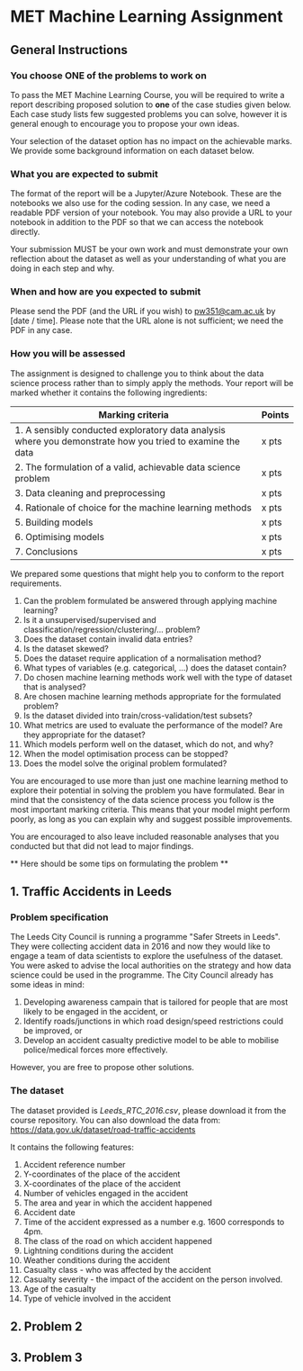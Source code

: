 # MET Machine Learning Assignment

## General Instructions

### You choose ONE of the problems to work on

To pass the MET Machine Learning Course, you will be required to write a report describing proposed solution to **one** of the case studies given below. Each case study lists few suggested problems you can solve, however it is general enough to encourage you to propose your own ideas.

Your selection of the dataset option has no impact on the achievable marks. We provide some background information on each dataset below.

### What you are expected to submit

The format of the report will be a Jupyter/Azure Notebook. These are the notebooks we also use for the coding session.
In any case, we need a readable PDF version of your notebook. You may also provide a URL to your notebook in addition to the PDF so that we can access the notebook directly.

Your submission MUST be your own work and must demonstrate your own reflection about the dataset as well as your understanding of what you are doing in each step and why.

### When and how are you expected to submit

Please send the PDF (and the URL if you wish) to pw351@cam.ac.uk by [date / time].
Please note that the URL alone is not sufficient; we need the PDF in any case.

### How you will be assessed

The assignment is designed to challenge you to think about the data science process rather than to simply apply the methods. Your report will be marked whether it contains the following ingredients:

|Marking criteria|Points|
|------|------|
|1. A sensibly conducted exploratory data analysis where you demonstrate how you tried to examine the data|x pts|
|2. The formulation of a valid, achievable data science problem|x pts|
|3. Data cleaning and preprocessing|x pts|
|4. Rationale of choice for the machine learning methods|x pts|
|5. Building models|x pts|
|6. Optimising models|x pts|
|7. Conclusions|x pts|

We prepared some questions that might help you to conform to the report requirements.

1. Can the problem formulated be answered through applying machine learning?
2. Is it a unsupervised/supervised and classification/regression/clustering/... problem?
3. Does the dataset contain invalid data entries?
4. Is the dataset skewed?
5. Does the dataset require application of a normalisation method?
6. What types of variables (e.g. categorical, ...) does the dataset contain?
7. Do chosen machine learning methods work well with the type of dataset that is analysed?
8. Are chosen machine learning methods appropriate for the formulated problem?
9. Is the dataset divided into train/cross-validation/test subsets?
10. What metrics are used to evaluate the performance of the model? Are they appropriate for the dataset?
11. Which models perform well on the dataset, which do not, and why?
12. When the model optimisation process can be stopped?
13. Does the model solve the original problem formulated?

You are encouraged to use more than just one machine learning method to explore their potential in solving the problem you have formulated. Bear in mind that the consistency of the data science process you follow is the most important marking criteria. This means that your model might perform poorly, as long as you can explain why and suggest possible improvements.

You are encouraged to also leave included reasonable analyses that you conducted but that did not lead to major findings.

** Here should be some tips on formulating the problem **

## 1. Traffic Accidents in Leeds

### Problem specification
The Leeds City Council is running a programme "Safer Streets in Leeds". They were collecting accident data in 2016 and now they would like to engage a team of data scientists to explore the usefulness of the dataset. You were asked to advise the local authorities on the strategy and how data science could be used in the programme. The City Council already has some ideas in mind:

1. Developing awareness campain that is tailored for people that are most likely to be engaged in the accident, or
2. Identify roads/junctions in which road design/speed restrictions could be improved, or
3. Develop an accident casualty predictive model to be able to mobilise police/medical forces more effectively.

However, you are free to propose other solutions.

### The dataset

The dataset provided is *Leeds_RTC_2016.csv*, please download it from the course repository. You can also download the data from: https://data.gov.uk/dataset/road-traffic-accidents

It contains the following features:
1. Accident reference number
2. Y-coordinates of the place of the accident
3. X-coordinates of the place of the accident
4. Number of vehicles engaged in the accident
5. The area and year in which the accident happened
6. Accident date
7. Time of the accident expressed as a number e.g. 1600 corresponds to 4pm.
8. The class of the road on which accident happened
9. Lightning conditions during the accident
10. Weather conditions during the accident
11. Casualty class - who was affected by the accident
12. Casualty severity - the impact of the accident on the person involved.
13. Age of the casualty
14. Type of vehicle involved in the accident

## 2. Problem 2

## 3. Problem 3
